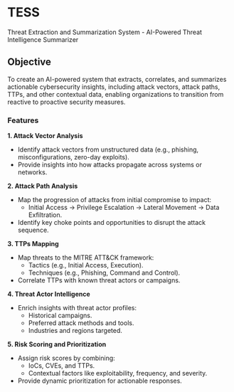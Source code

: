 # TESS
Threat Extraction and Summarization System - AI-Powered Threat Intelligence Summarizer

## Objective

To create an AI-powered system that extracts, correlates, and summarizes actionable cybersecurity insights, including attack vectors, attack paths, TTPs, and other contextual data, enabling organizations to transition from reactive to proactive security measures.


### Features

**1. Attack Vector Analysis**

* Identify attack vectors from unstructured data (e.g., phishing, misconfigurations, zero-day exploits).
* Provide insights into how attacks propagate across systems or networks.

**2. Attack Path Analysis**

* Map the progression of attacks from initial compromise to impact:
    * Initial Access → Privilege Escalation → Lateral Movement → Data Exfiltration.
* Identify key choke points and opportunities to disrupt the attack sequence.

**3. TTPs Mapping**

* Map threats to the MITRE ATT&CK framework:
    * Tactics (e.g., Initial Access, Execution).
    * Techniques (e.g., Phishing, Command and Control).
* Correlate TTPs with known threat actors or campaigns.

**4. Threat Actor Intelligence**

* Enrich insights with threat actor profiles:
    * Historical campaigns.
    * Preferred attack methods and tools.
    *   Industries and regions targeted.

**5. Risk Scoring and Prioritization**

* Assign risk scores by combining:
    * IoCs, CVEs, and TTPs.
    * Contextual factors like exploitability, frequency, and severity.
* Provide dynamic prioritization for actionable responses.
